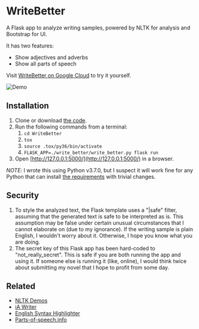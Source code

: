 WriteBetter
===========
A Flask app to analyze writing samples, powered by NLTK for analysis and Bootstrap for UI.

It has two features:
- Show adjectives and adverbs
- Show all parts of speech

Visit [WriteBetter on Google Cloud](https://write-better.appspot.com/) to try it yourself.

![Demo](https://drive.google.com/uc?id=1VR5f-32TcnjOz5-Y9B2P0sbte4Dmq3yY)

Installation
------------
1. Clone or download [the code](https://github.com/bsravanin/WriteBetter).
1. Run the following commands from a terminal:
   1. `cd WriteBetter`
   1. `tox`
   1. `source .tox/py36/bin/activate`
   1. `FLASK_APP=./write_better/write_better.py flask run`
1. Open [http://127.0.0.1:5000/](http://127.0.0.1:5000/) in a browser.

*NOTE*: I wrote this using Python v3.7.0, but I suspect it will work fine for any Python that can install 
[the requirements](https://github.com/bsravanin/WriteBetter/blob/master/requirements.txt) with trivial changes.

Security
--------
1. To style the analyzed text, the Flask template uses a "|safe" filter, assuming that the generated text is safe to
   be interpreted as is. This assumption may be false under certain unusual circumstances that I cannot elaborate
   on (due to my ignorance). If the writing sample is plain English, I wouldn't worry about it. Otherwise, I hope you
   know what you are doing.
1. The secret key of this Flask app has been hard-coded to "not_really_secret". This is safe if you are both running
   the app and using it. If someone else is running it (like, online), I would think twice about submitting my novel
   that I hope to profit from some day.

Related
-------
- [NLTK Demos](http://text-processing.com/demo)
- [iA Writer](https://ia.net/writer)
- [English Syntax Highlighter](https://english.edward.io)
- [Parts-of-speech.info](https://parts-of-speech.info)
